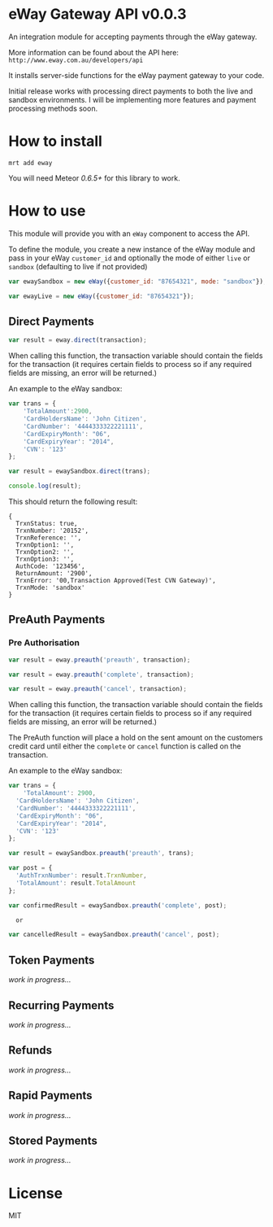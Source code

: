 eWay Gateway API v0.0.3
=======================

An integration module for accepting payments through the eWay gateway. 

More information can be found about the API here: `http://www.eway.com.au/developers/api`

It installs server-side functions for the eWay payment gateway to your code.

Initial release works with processing direct payments to both the live and sandbox environments. I will be implementing more features and payment processing methods soon.

How to install
==============

`mrt add eway`

You will need Meteor _0.6.5+_ for this library to work.

How to use
==========

This module will provide you with an `eWay` component to access the API.

To define the module, you create a new instance of the eWay module and pass in your eWay `customer_id` and optionally the mode of either `live` or `sandbox` (defaulting to live if not provided)

```js
var ewaySandbox = new eWay({customer_id: "87654321", mode: "sandbox"});

var ewayLive = new eWay({customer_id: "87654321"});
```

## Direct Payments

```js
var result = eway.direct(transaction);
```

When calling this function, the transaction variable should contain the fields for the transaction (it requires certain fields to process so if any required fields are missing, an error will be returned.)

An example to the eWay sandbox:
```js
var trans = {
	'TotalAmount':2900,
    'CardHoldersName': 'John Citizen', 
    'CardNumber': '4444333322221111',
    'CardExpiryMonth': "06",
    'CardExpiryYear': "2014", 
    'CVN': '123'
};

var result = ewaySandbox.direct(trans);

console.log(result);
```

This should return the following result:

```
{
  TrxnStatus: true,
  TrxnNumber: '20152',
  TrxnReference: '',
  TrxnOption1: '',
  TrxnOption2: '',
  TrxnOption3: '',
  AuthCode: '123456',
  ReturnAmount: '2900',
  TrxnError: '00,Transaction Approved(Test CVN Gateway)',
  TrxnMode: 'sandbox'
}
```

## PreAuth Payments

### Pre Authorisation

```js
var result = eway.preauth('preauth', transaction);

var result = eway.preauth('complete', transaction);

var result = eway.preauth('cancel', transaction);

```

When calling this function, the transaction variable should contain the fields for the transaction (it requires certain fields to process so if any required fields are missing, an error will be returned.)

The PreAuth function will place a hold on the sent amount on the customers credit card until either the `complete` or `cancel` function is called on the transaction.

An example to the eWay sandbox:
```js
var trans = {
	'TotalAmount': 2900,
  'CardHoldersName': 'John Citizen', 
  'CardNumber': '4444333322221111',
  'CardExpiryMonth': "06",
  'CardExpiryYear': "2014", 
  'CVN': '123'
};

var result = ewaySandbox.preauth('preauth', trans);

var post = {
  'AuthTrxnNumber': result.TrxnNumber,
  'TotalAmount': result.TotalAmount
};

var confirmedResult = ewaySandbox.preauth('complete', post);

  or 

var cancelledResult = ewaySandbox.preauth('cancel', post);
```

## Token Payments
*work in progress...*

## Recurring Payments
*work in progress...*

## Refunds
*work in progress...*

## Rapid Payments
*work in progress...*

## Stored Payments
*work in progress...*

License
=======

MIT
